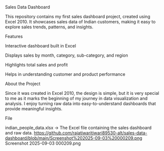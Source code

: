 Sales Data Dashboard

This repository contains my first sales dashboard project, created using Excel 2010.
It showcases sales data of Indian customers, making it easy to explore sales trends, patterns, and insights.

Features

Interactive dashboard built in Excel

Displays sales by month, category, sub-category, and region

Highlights total sales and profit

Helps in understanding customer and product performance

About the Project

Since it was created in Excel 2010, the design is simple, but it is very special to me as it marks the beginning of my journey in data visualization and analysis. I enjoy turning raw data into easy-to-understand dashboards that provide meaningful insights.

File

indian_people_data.xlsx → The Excel file containing the sales dashboard and raw data.
https://github.com/rajatiwaritiwari89530-alt/sales-data-dashboard/blob/main/Screenshot%202025-09-03%20000209.png
Screenshot 2025-09-03 000209.png

